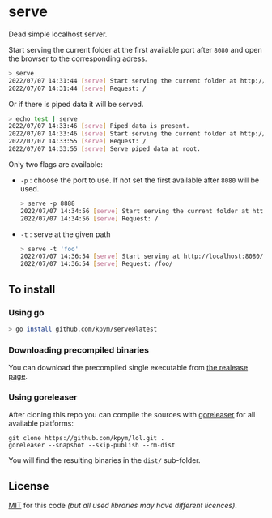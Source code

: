 # serve

Dead simple localhost server.

Start serving the current folder at the first available port after `8080` and open the browser to the corresponding adress.

```bash
> serve
2022/07/07 14:31:44 [serve] Start serving the current folder at http://localhost:8080.
2022/07/07 14:31:44 [serve] Request: /
```

Or if there is piped data it will be served.

```bash
> echo test | serve
2022/07/07 14:33:46 [serve] Piped data is present.
2022/07/07 14:33:46 [serve] Start serving the current folder at http://localhost:8080.
2022/07/07 14:33:55 [serve] Request: /
2022/07/07 14:33:55 [serve] Serve piped data at root.
```
Only two flags are available: 

- `-p` : choose the port to use. If not set the first available after `8080` will be used.
  ```bash
  > serve -p 8888
  2022/07/07 14:34:56 [serve] Start serving the current folder at http://localhost:8888.
  2022/07/07 14:34:56 [serve] Request: /
  ```
- `-t` : serve at the given path 
  ```bash
  > serve -t 'foo'
  2022/07/07 14:36:54 [serve] Start serving at http://localhost:8080/foo/.
  2022/07/07 14:36:54 [serve] Request: /foo/
  ```

## To install

### Using go

```bash
> go install github.com/kpym/serve@latest
```

### Downloading precompiled binaries

You can download the precompiled single executable from [the realease page](https://github.com/kpym/serve/releases).

### Using goreleaser

After cloning this repo you can compile the sources with [goreleaser](https://github.com/goreleaser/goreleaser/) for all available platforms:

```
git clone https://github.com/kpym/lol.git .
goreleaser --snapshot --skip-publish --rm-dist
```

You will find the resulting binaries in the `dist/` sub-folder.

## License

[MIT](LICENSE) for this code _(but all used libraries may have different licences)_.
